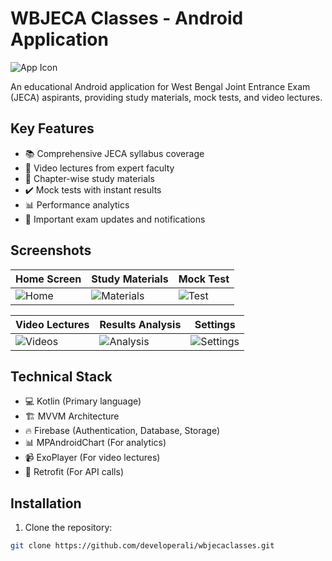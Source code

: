 # WBJECA Classes - Android Application

![App Icon](https://github.com/developerali/wbjecaclasses/raw/main/screenshots/ic_launcher.png)

An educational Android application for West Bengal Joint Entrance Exam (JECA) aspirants, providing study materials, mock tests, and video lectures.

## Key Features

- 📚 Comprehensive JECA syllabus coverage
- 🎥 Video lectures from expert faculty
- 📝 Chapter-wise study materials
- ✔️ Mock tests with instant results
- 📊 Performance analytics
- 🔔 Important exam updates and notifications

## Screenshots

| Home Screen | Study Materials | Mock Test |
|-------------|-----------------|-----------|
| ![Home](https://github.com/developerali/wbjecaclasses/raw/main/screenshots/screen1.png) | ![Materials](https://github.com/developerali/wbjecaclasses/raw/main/screenshots/screen2.png) | ![Test](https://github.com/developerali/wbjecaclasses/raw/main/screenshots/screen3.png) |

| Video Lectures | Results Analysis | Settings |
|----------------|------------------|----------|
| ![Videos](https://github.com/developerali/wbjecaclasses/raw/main/screenshots/screen4.png) | ![Analysis](https://github.com/developerali/wbjecaclasses/raw/main/screenshots/screen5.png) | ![Settings](https://github.com/developerali/wbjecaclasses/raw/main/screenshots/screen6.png) |

## Technical Stack

- 💻 Kotlin (Primary language)
- 🏗 MVVM Architecture
- 🔥 Firebase (Authentication, Database, Storage)
- 📊 MPAndroidChart (For analytics)
- 📹 ExoPlayer (For video lectures)
- 🧩 Retrofit (For API calls)

## Installation

1. Clone the repository:
```bash
git clone https://github.com/developerali/wbjecaclasses.git
